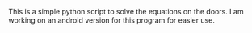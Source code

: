 This is a simple python script to solve the equations on the doors. I am working on an android version for this program for easier use.
